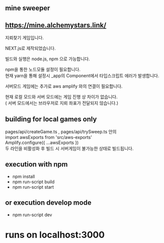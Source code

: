 ## mine sweeper

## https://mine.alchemystars.link/

지뢰찾기 게임입니다.

NEXT.js로 제작되었습니다.

빌드와 실행은 node.js, npm 으로 가능합니다.

npm을 통한 노드모듈 설정이 필요합니다.  
현재 yarn을 통해 설정시 \_app의 Component에서 타입스크립트 에러가 발생합니다.

서버모드 게임에는 추가로 aws amplify 와의 연결이 필요합니다.

현재 로컬 모드와 서버 모드에는 게임 진행 상 차이가 없습니다.  
( 서버 모드에서는 브라우저로 지뢰 좌표가 전달되지 않습니다.)

## building for local games only

pages/api/createGame.ts , pages/api/trySweep.ts 안의  
import awsExports from 'src/aws-exports'  
Amplify.configure({ ...awsExports })  
두 라인을 비활성화 후 빌드 시 서버게임이 불가능한 상태로 빌드됩니다.

## execution with npm

- npm install
- npm run-script build
- npm run-script start

## or execution develop mode

- npm run-script dev

# runs on localhost:3000
